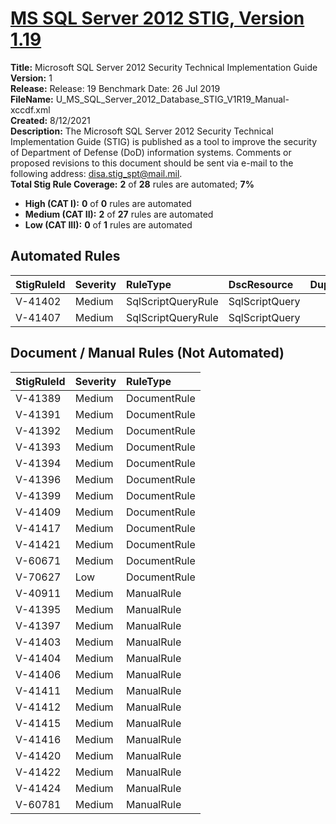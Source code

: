 # [MS SQL Server 2012 STIG, Version 1.19](https://github.com/Microsoft/PowerStig/wiki/SqlServer-2012-Database-1.19)

**Title:** Microsoft SQL Server 2012 Security Technical Implementation Guide  
**Version:** 1  
**Release:** Release: 19 Benchmark Date: 26 Jul 2019  
**FileName:** U_MS_SQL_Server_2012_Database_STIG_V1R19_Manual-xccdf.xml  
**Created:** 8/12/2021  
**Description:** The Microsoft SQL Server 2012 Security Technical Implementation Guide (STIG) is published as a tool to improve the security of Department of Defense (DoD) information systems. Comments or proposed revisions to this document should be sent via e-mail to the following address: disa.stig_spt@mail.mil.  
**Total Stig Rule Coverage:** **2** of **28** rules are automated; **7%**

* **High (CAT I):** **0** of **0** rules are automated
* **Medium (CAT II):** **2** of **27** rules are automated
* **Low (CAT III):** **0** of **1** rules are automated

## Automated Rules

| StigRuleId | Severity | RuleType | DscResource | DuplicateOf |
| :---- | :---- | :---- | :---- | :---- |
| V-41402 | Medium | SqlScriptQueryRule | SqlScriptQuery |  |
| V-41407 | Medium | SqlScriptQueryRule | SqlScriptQuery |  |

## Document / Manual Rules (Not Automated)

| StigRuleId | Severity | RuleType |
| :---- | :---- | :---- |
| V-41389 | Medium | DocumentRule |
| V-41391 | Medium | DocumentRule |
| V-41392 | Medium | DocumentRule |
| V-41393 | Medium | DocumentRule |
| V-41394 | Medium | DocumentRule |
| V-41396 | Medium | DocumentRule |
| V-41399 | Medium | DocumentRule |
| V-41409 | Medium | DocumentRule |
| V-41417 | Medium | DocumentRule |
| V-41421 | Medium | DocumentRule |
| V-60671 | Medium | DocumentRule |
| V-70627 | Low | DocumentRule |
| V-40911 | Medium | ManualRule |
| V-41395 | Medium | ManualRule |
| V-41397 | Medium | ManualRule |
| V-41403 | Medium | ManualRule |
| V-41404 | Medium | ManualRule |
| V-41406 | Medium | ManualRule |
| V-41411 | Medium | ManualRule |
| V-41412 | Medium | ManualRule |
| V-41415 | Medium | ManualRule |
| V-41416 | Medium | ManualRule |
| V-41420 | Medium | ManualRule |
| V-41422 | Medium | ManualRule |
| V-41424 | Medium | ManualRule |
| V-60781 | Medium | ManualRule |
